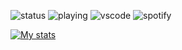 ![status](https://img.shields.io/endpoint?url=https://dev.discordprofiles.me/api/badge/status/534099893979971584?simple=true)
![playing](https://img.shields.io/endpoint?url=https://dev.discordprofiles.me/api/badge/playing/534099893979971584)
![vscode](https://img.shields.io/endpoint?url=https://dev.discordprofiles.me/api/badge/vscode/534099893979971584)
![spotify](https://img.shields.io/endpoint?url=https://dev.discordprofiles.me/api/badge/spotify/534099893979971584)


[![My stats](https://github-readme-stats.vercel.app/api?username=NMW03&count_private=true&show_icons=true&theme=blue&hide_border=true)](https://github.com/anuraghazra/github-readme-stats)

